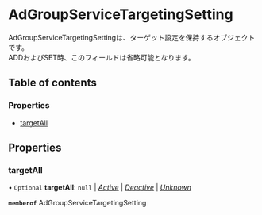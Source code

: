 # AdGroupServiceTargetingSetting


<div lang=\"ja\">AdGroupServiceTargetingSettingは、ターゲット設定を保持するオブジェクトです。<br> ADDおよびSET時、このフィールドは省略可能となります。</div> 

## Table of contents

### Properties

- [targetAll](adgroupservicetargetingsetting.md#targetall)

## Properties

### targetAll

• `Optional` **targetAll**: ``null`` \| [*Active*](./enums/adgroupservicetargetall.md#active) \| [*Deactive*](./enums/adgroupservicetargetall.md#deactive) \| [*Unknown*](./enums/adgroupservicetargetall.md#unknown)

**`memberof`** AdGroupServiceTargetingSetting
